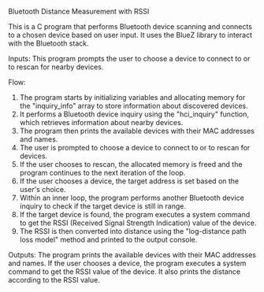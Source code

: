 Bluetooth Distance Measurement with RSSI

This is a C program that performs Bluetooth device scanning and connects to a chosen device based on user input. It uses the BlueZ library to interact with the Bluetooth stack.

Inputs:
This program prompts the user to choose a device to connect to or to rescan for nearby devices.

Flow:
1. The program starts by initializing variables and allocating memory for the "inquiry_info" array to store information about discovered devices.
2. It performs a Bluetooth device inquiry using the "hci_inquiry" function, which retrieves information about nearby devices.
3. The program then prints the available devices with their MAC addresses and names.
4. The user is prompted to choose a device to connect to or to rescan for devices.
5. If the user chooses to rescan, the allocated memory is freed and the program continues to the next iteration of the loop.
6. If the user chooses a device, the target address is set based on the user's choice.
7. Within an inner loop, the program performs another Bluetooth device inquiry to check if the target device is still in range.
8. If the target device is found, the program executes a system command to get the RSSI (Received Signal Strength Indication) value of the device.
9. The RSSI is then converted into distance using the "log-distance path loss model" method and printed to the output console.

Outputs:
The program prints the available devices with their MAC addresses and names. If the user chooses a device, the program executes a system command to get the RSSI value of the device. It also prints the distance according to the RSSI value.
